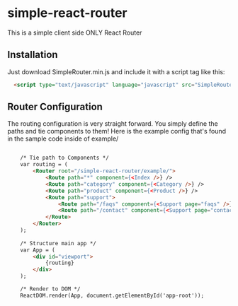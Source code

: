 # simple-react-router
This is a simple client side ONLY React Router


Installation
------------
Just download SimpleRouter.min.js and include it with a script tag like this:
```html
  <script type="text/javascript" language="javascript" src="SimpleRouter.min.js" charset="utf-8"></script>
```

Router Configuration
--------------------
The routing configuration is very straight forward. You simply define the paths and tie components to them! Here is the example config that's found in the sample code inside of example/

```html

	/* Tie path to Components */
	var routing = (
		<Router root="/simple-react-router/example/">
			<Route path="*" component={<Index />} />
			<Route path="category" component={<Category />} />
			<Route path="product" component={<Product />} />
			<Route path="support">
				<Route path="/faqs" component={<Support page="faqs" />} />
				<Route path="/contact" component={<Support page="contact" />} />
 			</Route>
		</Router>
	);
	
	/* Structure main app */
	var App = ( 
		<div id="viewport">
			{routing}
		</div>
	);

	/* Render to DOM */
	ReactDOM.render(App, document.getElementById('app-root'));
```
